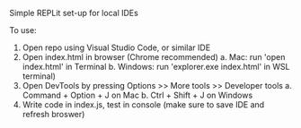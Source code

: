 Simple REPLit set-up for local IDEs

To use:
1. Open repo using Visual Studio Code, or similar IDE
2. Open index.html in browser (Chrome recommended)
    a. Mac: run 'open index.html' in Terminal
    b. Windows: run 'explorer.exe index.html' in WSL terminal)
3. Open DevTools by pressing Options >> More tools >> Developer tools
    a. Command + Option + J on Mac
    b. Ctrl + Shift + J on Windows
4. Write code in index.js, test in console (make sure to save IDE and refresh broswer)
